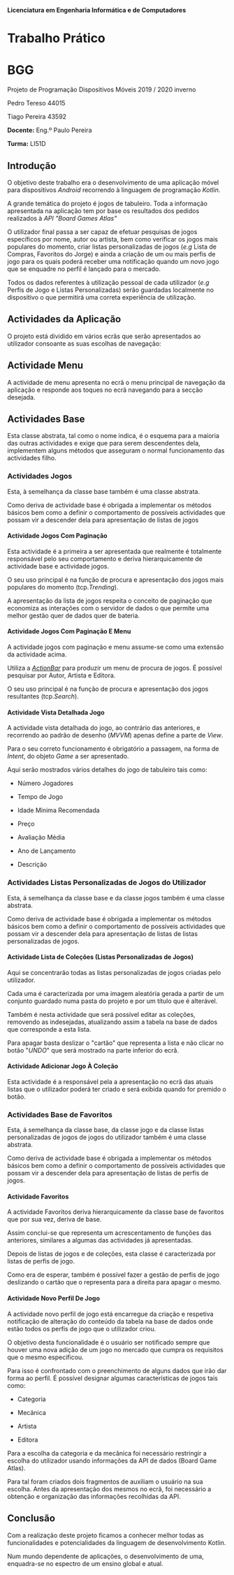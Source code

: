 

**Licenciatura em Engenharia Informática e de Computadores**





# Trabalho Prático


# BGG





Projeto de Programação Dispositivos Móveis
2019 / 2020 inverno





Pedro Tereso 44015

Tiago Pereira 43592

**Docente:** Eng.º Paulo Pereira





**Turma:** LI51D


## **Introdução**

O objetivo deste trabalho era o desenvolvimento de uma aplicação móvel para dispositivos _Android_ recorrendo à linguagem de programação _Kotlin_.

A grande temática do projeto é jogos de tabuleiro. Toda a informação apresentada na aplicação tem por base os resultados dos pedidos realizados à _API &quot;Board Games Atlas&quot;_

O utilizador final passa a ser capaz de efetuar pesquisas de jogos específicos por nome, autor ou artista, bem como verificar os jogos mais populares do momento, criar listas personalizadas de jogos (_e.g_ Lista de Compras, Favoritos do Jorge) e ainda a criação de um ou mais perfis de jogo para os quais poderá receber uma notificação quando um novo jogo que se enquadre no perfil é lançado para o mercado.

Todos os dados referentes à utilização pessoal de cada utilizador (_e.g_ Perfis de Jogo e Listas Personalizadas) serão guardadas localmente no dispositivo o que permitirá uma correta experiência de utilização.







## **Actividades da Aplicação**

O projeto está dividido em vários ecrãs que serão apresentados ao utilizador consoante as suas escolhas de navegação:

## **Actividade Menu**

A actividade de menu apresenta no ecrã o menu principal de navegação da aplicação e responde aos toques no ecrã navegando para a secção desejada.


## **Actividades Base**

Esta classe abstrata, tal como o nome indica, é o esquema para a maioria das outras actividades e exige que para serem descendentes dela, implementem alguns métodos que asseguram o normal funcionamento das actividades filho.

### **Actividades Jogos**

Esta, à semelhança da classe base também é uma classe abstrata.

Como deriva de actividade base é obrigada a implementar os métodos básicos bem como a definir o comportamento de possíveis actividades que possam vir a descender dela para apresentação de listas de jogos



#### **Actividade Jogos Com Paginação**

Esta actividade é a primeira a ser apresentada que realmente é totalmente responsável pelo seu comportamento e deriva hierarquicamente de actividade base e actividade jogos.

O seu uso principal é na função de procura e apresentação dos jogos mais populares do momento (tcp._Trending_).

A apresentação da lista de jogos respeita o conceito de paginação que economiza as interações com o servidor de dados o que permite uma melhor gestão quer de dados quer de bateria.







#### **Actividade Jogos Com Paginação E Menu**

A actividade jogos com paginação e menu assume-se como uma extensão da actividade acima.

Utiliza a [_ActionBar_](https://developer.android.com/training/appbar) para produzir um menu de procura de jogos. É possível pesquisar por Autor, Artista e Editora.

O seu uso principal é na função de procura e apresentação dos jogos resultantes (tcp._Search_).



#### **Actividade Vista Detalhada Jogo**

A actividade vista detalhada do jogo, ao contrário das anteriores, e recorrendo ao padrão de desenho (_MVVM_) apenas define a parte de _View_.

Para o seu correto funcionamento é obrigatório a passagem, na forma de _Intent_, do objeto _Game_ a ser apresentado.

Aqui serão mostrados vários detalhes do jogo de tabuleiro tais como:

- Número Jogadores

- Tempo de Jogo

- Idade Mínima Recomendada

- Preço

- Avaliação Média

- Ano de Lançamento

- Descrição

####

### **Actividades Listas Personalizadas de Jogos do Utilizador**

Esta, á semelhança da classe base e da classe jogos também é uma classe abstrata.

Como deriva de actividade base é obrigada a implementar os métodos básicos bem como a definir o comportamento de possíveis actividades que possam vir a descender dela para apresentação de listas de listas personalizadas de jogos.

#### **Actividade Lista de Coleções (Listas Personalizadas de Jogos)**

Aqui se concentrarão todas as listas personalizadas de jogos criadas pelo utilizador.

Cada uma é caracterizada por uma imagem aleatória gerada a partir de um conjunto guardado numa pasta do projeto e por um título que é alterável.

Também é nesta actividade que será possível editar as coleções, removendo as indesejadas, atualizando assim a tabela na base de dados que corresponde a esta lista.

Para apagar basta deslizar o &quot;cartão&quot; que representa a lista e não clicar no botão &quot;_UNDO_&quot; que será mostrado na parte inferior do ecrã.

#### **Actividade Adicionar Jogo À**  **Coleção**

Esta actividade é a responsável pela a apresentação no ecrã das atuais listas que o utilizador poderá ter criado e será exibida quando for premido o botão.

### **Actividades Base de Favoritos**

Esta, á semelhança da classe base, da classe jogo e da classe listas personalizadas de jogos de jogos do utilizador também é uma classe abstrata.

Como deriva de actividade base é obrigada a implementar os métodos básicos bem como a definir o comportamento de possíveis actividades que possam vir a descender dela para apresentação de listas de perfis de jogos.

#### **Actividade Favoritos**

A actividade Favoritos deriva hierarquicamente da classe base de favoritos que por sua vez, deriva de base.

Assim conclui-se que representa um acrescentamento de funções das anteriores, similares a algumas das actividades já apresentadas.

Depois de listas de jogos e de coleções, esta classe é caracterizada por listas de perfis de jogo.

Como era de esperar, também é possível fazer a gestão de perfis de jogo deslizando o cartão que o representa para a direita para apagar o mesmo.



#### **Actividade Novo Perfil De Jogo**

A actividade novo perfil de jogo está encarregue da criação e respetiva notificação de alteração do conteúdo da tabela na base de dados onde estão todos os perfis de jogo que o utilizador criou.

O objetivo desta funcionalidade é o usuário ser notificado sempre que houver uma nova adição de um jogo no mercado que cumpra os requisitos que o mesmo especificou.





Para isso é confrontado com o preenchimento de alguns dados que irão dar forma ao perfil. É possível designar algumas características de jogos tais como:

- Categoria

- Mecânica

- Artista

- Editora

Para a escolha da categoria e da mecânica foi necessário restringir a escolha do utilizador usando informações da API de dados (Board Game Atlas).

Para tal foram criados dois fragmentos de auxiliam o usuário na sua escolha. Antes da apresentação dos mesmos no ecrã, foi necessário a obtenção e organização das informações recolhidas da API.
 
## **Conclusão**

Com a realização deste projeto ficamos a conhecer melhor todas as funcionalidades e potencialidades da linguagem de desenvolvimento Kotlin.

Num mundo dependente de aplicações, o desenvolvimento de uma, enquadra-se no espectro de um ensino global e atual.
